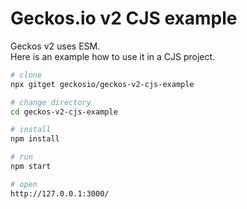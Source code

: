 # Geckos.io v2 CJS example

Geckos v2 uses ESM.  
Here is an example how to use it in a CJS project.

```bash
# clone
npx gitget geckosio/geckos-v2-cjs-example

# change directory
cd geckos-v2-cjs-example

# install
npm install

# run
npm start

# open
http://127.0.0.1:3000/
```
